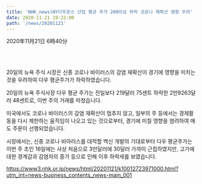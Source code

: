 ```yaml
---
title: 'NHK_news)NY다우존스 산업 평균 주가 200이상 하락 코로나 재확산 영향 우려'
date: 2020-11-21 19:22:00
path: '/news/20201121'
---
```

2020年11月21日 6時40分

<br>
<br>

20일의 뉴욕 주식 시장은 신종 코로나 바이러스의 감염 재확산이 경기에 영향을 미치는 것을 우려하여 다우 평균주가가 하락하였습니다.

20일의 뉴욕 주식사장 다우 평균 주가는 전일보다 219달러 75센트 하락한 2만9263달러 48센트로, 이번 주의 거래를 마쳤습니다.

미국에서도 코로나 바이러스의 감염 재확산이 멈추지 않고, 일부의 주 등에서는 경제활동을 다시 제한하는 움직임이 나오고 있는 것으로부터, 경기에 미칠 영향을 염려하여 매도 주문이 선행되었습니다.

시장에서는, 신종 코로나 비아러스를 대적할 백신 개발의 기대로부터 다우 평균주가는 이번 주 초인 16일에는 사상 처음으로 3만달러에 30달러 가까이 근접하였지만, 고가에 대한 경계감과 감염자의 증가 등으로 인해 이후 하락세를 보였습니다.


https://www3.nhk.or.jp/news/html/20201121/k10012723971000.html?utm_int=news-business_contents_news-main_001